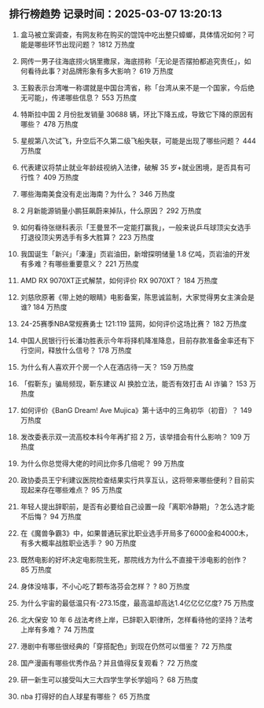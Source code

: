 
## 排行榜趋势 记录时间：2025-03-07 13:20:13
  
  1. 盒马被立案调查，有网友称在购买的馄饨中吃出整只蟑螂，具体情况如何？可能是哪些环节出现问题？ 1812 万热度
    
  2. 网传一男子往海底捞火锅里撒尿，海底捞称「无论是否摆拍都追究责任」，如何看待此事？对品牌形象有多大影响？ 619 万热度
    
  3. 王毅表示台湾唯一称谓就是中国台湾省，称「台湾从来不是一个国家，今后绝无可能」，传递哪些信息？ 553 万热度
    
  4. 特斯拉中国 2 月份批发销量 30688 辆，环比下降五成，导致它下降的原因有哪些？ 478 万热度
    
  5. 星舰第八次试飞，升空后不久第二级飞船失联，可能是出现了哪些问题？ 444 万热度
    
  6. 代表建议将禁止就业年龄歧视纳入法律，破解 35 岁+就业困境，是否具有可行性？ 409 万热度
    
  7. 哪些海南美食没有走出海南？为什么？ 346 万热度
    
  8. 2 月新能源销量小鹏狂飙蔚来掉队，什么原因？ 292 万热度
    
  9. 如何看待张继科表示「王曼昱不一定能打赢我」，一般来说乒乓球顶尖女选手打退役顶尖男选手有多大胜算？ 223 万热度
    
  10. 我国诞生「新兴」「溱潼」页岩油田，新增探明储量 1.8 亿吨，页岩油的开发有多难？有哪些重要意义？ 221 万热度
    
  11. AMD RX 9070XT正式解禁，如何评价 RX 9070XT？ 184 万热度
    
  12. 刘慈欣原著《带上她的眼睛》电影备案，陈思诚监制，大家觉得男女主演会是谁? 184 万热度
    
  13. 24-25赛季NBA常规赛勇士 121:119 篮网，如何评价这场比赛？ 182 万热度
    
  14. 中国人民银行行长潘功胜表示今年将择机降准降息，目前存款准备金率还有下行空间，释放什么信号？ 178 万热度
    
  15. 为什么有人喜欢开个房一个人在酒店待一天？ 159 万热度
    
  16. 「假靳东」骗局频现，靳东建议 AI 换脸立法，能否有效打击 AI 诈骗？ 153 万热度
    
  17. 如何评价《BanG Dream! Ave Mujica》第十话中的三角初华（初音）？ 149 万热度
    
  18. 发改委表示双一流高校本科今年再扩招 2 万，该举措会有什么影响？ 109 万热度
    
  19. 为什么你总觉得大佬的时间比你多几倍呢？ 99 万热度
    
  20. 政协委员王宁利建议医院检查结果实行共享互认，这将带来哪些便利？目前实现起来存在哪些难点？ 95 万热度
    
  21. 年轻人提出辞职前，是否有必要给自己设置一段「离职冷静期」？怎么选才能不后悔？ 94 万热度
    
  22. 在《魔兽争霸3》中，如果普通玩家比职业选手开局多了6000金和4000木，有多大概率战胜职业选手？ 90 万热度
    
  23. 既然电影的好坏决定电影院生死，那院线方为什么不直接干涉电影的创作？ 85 万热度
    
  24. 身体没啥事，不小心吃了颗布洛芬会怎样？ ​? 80 万热度
    
  25. 为什么宇宙的最低温只有-273.15度，最高温却高达1.4亿亿亿亿度? 75 万热度
    
  26. 北大保安 10 年 6 战法考终上岸，已辞职入职律所，怎样看待他的坚持？法考上岸有多难？ 74 万热度
    
  27. 港剧中有哪些很经典的「穿搭配色」到现在仍然可以借鉴？ 72 万热度
    
  28. 国产漫画有哪些优秀作品？并且值得反复观看？ 72 万热度
    
  29. 研一新生可以接受叫大三大四学生学长学姐吗？ 68 万热度
    
  30. nba 打得好的白人球星有哪些？ 65 万热度
    
